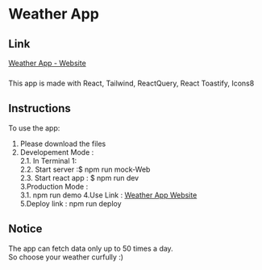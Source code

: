 # Weather App

## Link
[Weather App -  Website](https://yarden-weather-app.netlify.app)
### 
This app is made with React, Tailwind, ReactQuery, React Toastify, Icons8

## Instructions
To use the app: <br/>
1. Please download the files<br/>
2. Developement Mode :<br/>
2.1. In Terminal 1:<br/>
2.2. Start server :$ npm run mock-Web <br/>
2.3. Start react app : $ npm run dev <br/>
3.Production Mode : <br/>
3.1. npm run demo 
4.Use Link :  [Weather App Website](https://yarden-weather-app.netlify.app)<br/>
5.Deploy link : npm run deploy

## Notice 
The app can fetch data only up to 50 times a day.<br/>
So choose your weather curfully :)<br/>

